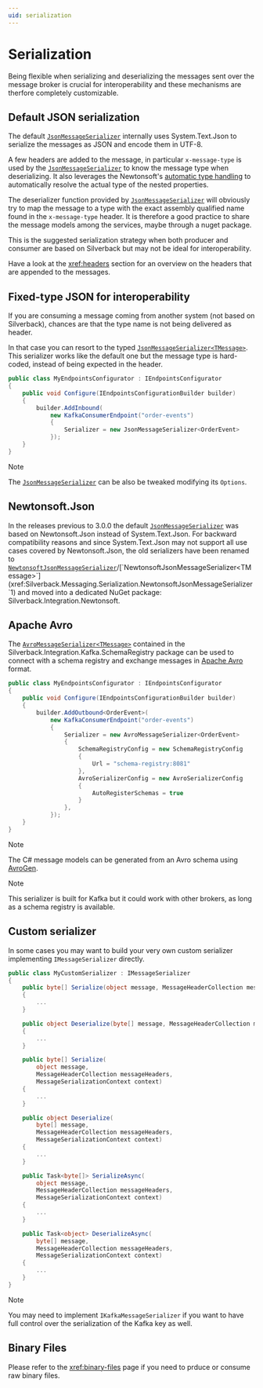 ```yaml
---
uid: serialization
---
```


# Serialization

Being flexible when serializing and deserializing the messages sent over the message broker is crucial for interoperability and these mechanisms are therfore completely customizable.

## Default JSON serialization

The default [`JsonMessageSerializer`](xref:Silverback.Messaging.Serialization.JsonMessageSerializer) internally uses System.Text.Json to serialize the messages as JSON and encode them in UTF-8.

A few headers are added to the message, in particular `x-message-type` is used by the [`JsonMessageSerializer`](xref:Silverback.Messaging.Serialization.JsonMessageSerializer) to know the message type when deserializing. It also leverages the Newtonsoft's [automatic type handling](https://www.newtonsoft.com/json/help/html/SerializeTypeNameHandling.htm) to automatically resolve the actual type of the nested properties.

The deserializer function provided by [`JsonMessageSerializer`](xref:Silverback.Messaging.Serialization.JsonMessageSerializer) will obviously try to map the message to a type with the exact assembly qualified name found in the `x-message-type` header. It is therefore a good practice to share the message models among the services, maybe through a nuget package.

This is the suggested serialization strategy when both producer and consumer are based on Silverback but may not be ideal for interoperability.

Have a look at the <xref:headers> section for an overview on the headers that are appended to the messages.

## Fixed-type JSON for interoperability

If you are consuming a message coming from another system (not based on Silverback), chances are that the type name is not being delivered as header.

In that case you can resort to the typed [`JsonMessageSerializer<TMessage>`](xref:Silverback.Messaging.Serialization.JsonMessageSerializer`1). This serializer works like the default one but the message type is hard-coded, instead of being expected in the header.

```csharp
public class MyEndpointsConfigurator : IEndpointsConfigurator
{
    public void Configure(IEndpointsConfigurationBuilder builder)
    {
        builder.AddInbound(
            new KafkaConsumerEndpoint("order-events")
            {
                Serializer = new JsonMessageSerializer<OrderEvent>
            });
    }
}
```

> [!Note]
> The [`JsonMessageSerializer`](xref:Silverback.Messaging.Serialization.JsonMessageSerializer) can be also be tweaked modifying its `Options`.

## Newtonsoft.Json

In the releases previous to 3.0.0 the default [`JsonMessageSerializer`](xref:Silverback.Messaging.Serialization.JsonMessageSerializer) was based on Newtonsoft.Json instead of System.Text.Json. For backward compatibility reasons and since System.Text.Json may not support all use cases covered by Newtonsoft.Json, the old serializers have been renamed to [`NewtonsoftJsonMessageSerializer`](xref:Silverback.Messaging.Serialization.NewtonsoftJsonMessageSerializer`1)/[`NewtonsoftJsonMessageSerializer<TMessage>`](xref:Silverback.Messaging.Serialization.NewtonsoftJsonMessageSerializer`1) and moved into a dedicated NuGet package: Silverback.Integration.Newtonsoft.

## Apache Avro

The [`AvroMessageSerializer<TMessage>`](xref:Silverback.Messaging.Serialization.AvroMessageSerializer`1) contained in the Silverback.Integration.Kafka.SchemaRegistry package can be used to connect with a schema registry and exchange messages in [Apache Avro](https://avro.apache.org/) format.

```csharp
public class MyEndpointsConfigurator : IEndpointsConfigurator
{
    public void Configure(IEndpointsConfigurationBuilder builder)
    {
        builder.AddOutbound<OrderEvent>(
            new KafkaConsumerEndpoint("order-events")
            {
                Serializer = new AvroMessageSerializer<OrderEvent>
                {
                    SchemaRegistryConfig = new SchemaRegistryConfig
                    {
                        Url = "schema-registry:8081"
                    },
                    AvroSerializerConfig = new AvroSerializerConfig
                    {
                        AutoRegisterSchemas = true
                    }
                },
            });
    }
}
```

> [!Note]
> The C# message models can be generated from an Avro schema using [AvroGen](https://www.nuget.org/packages/Confluent.Apache.Avro.AvroGen/).

> [!Note]
> This serializer is built for Kafka but it could work with other brokers, as long as a schema registry is available.

## Custom serializer

In some cases you may want to build your very own custom serializer implementing `IMessageSerializer` directly.

```csharp
public class MyCustomSerializer : IMessageSerializer
{
    public byte[] Serialize(object message, MessageHeaderCollection messageHeaders)
    {
        ...
    }

    public object Deserialize(byte[] message, MessageHeaderCollection messageHeaders)
    {
        ...
    }

    public byte[] Serialize(
        object message,
        MessageHeaderCollection messageHeaders,
        MessageSerializationContext context)
    {
        ...
    }

    public object Deserialize(
        byte[] message,
        MessageHeaderCollection messageHeaders,
        MessageSerializationContext context)
    {
        ...
    }

    public Task<byte[]> SerializeAsync(
        object message,
        MessageHeaderCollection messageHeaders,
        MessageSerializationContext context)
    {
        ...
    }

    public Task<object> DeserializeAsync(
        byte[] message,
        MessageHeaderCollection messageHeaders,
        MessageSerializationContext context)
    {
        ...
    }
}
```

> [!Note]
> You may need to implement `IKafkaMessageSerializer` if you want to have full control over the serialization of the Kafka key as well.

## Binary Files

Please refer to the <xref:binary-files> page if you need to prduce or consume raw binary files.
